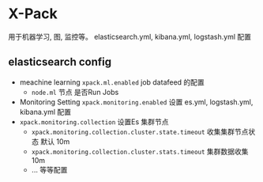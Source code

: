 # X-Pack

用于机器学习, 图, 监控等。
elasticsearch.yml, kibana.yml, logstash.yml 配置

## elasticsearch config

- meachine learning ```xpack.ml.enabled``` job datafeed 的配置
  - ```node.ml``` 节点 是否Run Jobs
- Monitoring Setting ```xpack.monitoring.enabled``` 设置 es.yml, logstash.yml, kibana.yml 配置
- ```xpack.monitoring.collection``` 设置Es 集群节点
  - ```xpack.monitoring.collection.cluster.state.timeout``` 收集集群节点状态 默认 10m
  - ```xpack.monitoring.collection.cluster.stats.timeout``` 集群数据收集 10m
  - ... 等等配置
